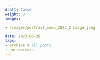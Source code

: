 ```yaml
---
draft: false
weight: 3
images:

- /images/portrait_manu_2023_2 Large.jpeg

date: 2023-08-28
tags:
- archive # all posts
- portraiture
---
```


